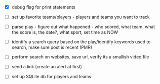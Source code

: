  - [x] debug flag for print statements
		
 - [ ] set up favorite teams/players - players and teams you want to track

 - [ ] parse play - figure out what happened - who scored, what team, what the score is, the date?, what sport, 		set time as NOW
	
 - [ ] identify a search query based on the play/identify keywords used to search, make sure post is recent 		(PMR)

 - [ ] perform search on websites, save url, verify its a smallish video file

 - [ ] send a link (create an alert at first)

 - [ ] set up SQLite db for players and teams
